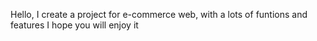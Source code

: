 Hello, I create a project for e-commerce web, with a lots of funtions and features
I hope you will enjoy it 

